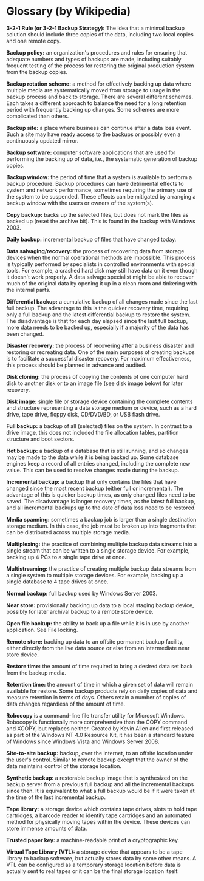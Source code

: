 Glossary (by Wikipedia)
=======================

**3-2-1 Rule (or 3-2-1 Backup Strategy):** The idea that a minimal backup solution should include three copies of the data, including two local copies and one remote copy.

**Backup policy:** an organization's procedures and rules for ensuring that adequate numbers and types of backups are made, including suitably frequent testing of the process for restoring the original production system from the backup copies.

**Backup rotation scheme:** a method for effectively backing up data where multiple media are systematically moved from storage to usage in the backup process and back to storage. There are several different schemes. Each takes a different approach to balance the need for a long retention period with frequently backing up changes. Some schemes are more complicated than others.

**Backup site:** a place where business can continue after a data loss event. Such a site may have ready access to the backups or possibly even a continuously updated mirror.

**Backup software:** computer software applications that are used for performing the backing up of data, i.e., the systematic generation of backup copies.

**Backup window:** the period of time that a system is available to perform a backup procedure. Backup procedures can have detrimental effects to system and network performance, sometimes requiring the primary use of the system to be suspended. These effects can be mitigated by arranging a backup window with the users or owners of the system(s).

**Copy backup:** backs up the selected files, but does not mark the files as backed up (reset the archive bit). This is found in the backup with Windows 2003.

**Daily backup:** incremental backup of files that have changed today.

**Data salvaging/recovery:** the process of recovering data from storage devices when the normal operational methods are impossible. This process is typically performed by specialists in controlled environments with special tools. For example, a crashed hard disk may still have data on it even though it doesn't work properly. A data salvage specialist might be able to recover much of the original data by opening it up in a clean room and tinkering with the internal parts.

**Differential backup:** a cumulative backup of all changes made since the last full backup. The advantage to this is the quicker recovery time, requiring only a full backup and the latest differential backup to restore the system. The disadvantage is that for each day elapsed since the last full backup, more data needs to be backed up, especially if a majority of the data has been changed.

**Disaster recovery:** the process of recovering after a business disaster and restoring or recreating data. One of the main purposes of creating backups is to facilitate a successful disaster recovery. For maximum effectiveness, this process should be planned in advance and audited.

**Disk cloning:** the process of copying the contents of one computer hard disk to another disk or to an image file (see disk image below) for later recovery.

**Disk image:** single file or storage device containing the complete contents and structure representing a data storage medium or device, such as a hard drive, tape drive, floppy disk, CD/DVD/BD, or USB flash drive.

**Full backup:** a backup of all (selected) files on the system. In contrast to a drive image, this does not included the file allocation tables, partition structure and boot sectors.

**Hot backup:** a backup of a database that is still running, and so changes may be made to the data while it is being backed up. Some database engines keep a record of all entries changed, including the complete new value. This can be used to resolve changes made during the backup.

**Incremental backup:** a backup that only contains the files that have changed since the most recent backup (either full or incremental). The advantage of this is quicker backup times, as only changed files need to be saved. The disadvantage is longer recovery times, as the latest full backup, and all incremental backups up to the date of data loss need to be restored.

**Media spanning:** sometimes a backup job is larger than a single destination storage medium. In this case, the job must be broken up into fragments that can be distributed across multiple storage media.

**Multiplexing:** the practice of combining multiple backup data streams into a single stream that can be written to a single storage device. For example, backing up 4 PCs to a single tape drive at once.

**Multistreaming:** the practice of creating multiple backup data streams from a single system to multiple storage devices. For example, backing up a single database to 4 tape drives at once.

**Normal backup:** full backup used by Windows Server 2003.

**Near store:** provisionally backing up data to a local staging backup device, possibly for later archival backup to a remote store device.

**Open file backup:** the ability to back up a file while it is in use by another application. See File locking.

**Remote store:** backing up data to an offsite permanent backup facility, either directly from the live data source or else from an intermediate near store device.

**Restore time:** the amount of time required to bring a desired data set back from the backup media.

**Retention time:** the amount of time in which a given set of data will remain available for restore. Some backup products rely on daily copies of data and measure retention in terms of days. Others retain a number of copies of data changes regardless of the amount of time.

**Robocopy** is a command-line file transfer utility for Microsoft Windows. Robocopy is functionally more comprehensive than the COPY command and XCOPY, but replaces neither. Created by Kevin Allen and first released as part of the Windows NT 4.0 Resource Kit, it has been a standard feature of Windows since Windows Vista and Windows Server 2008.

**Site-to-site backup:** backup, over the internet, to an offsite location under the user's control. Similar to remote backup except that the owner of the data maintains control of the storage location.

**Synthetic backup:** a restorable backup image that is synthesized on the backup server from a previous full backup and all the incremental backups since then. It is equivalent to what a full backup would be if it were taken at the time of the last incremental backup.

**Tape library:** a storage device which contains tape drives, slots to hold tape cartridges, a barcode reader to identify tape cartridges and an automated method for physically moving tapes within the device. These devices can store immense amounts of data.

**Trusted paper key:** a machine-readable print of a cryptographic key.

**Virtual Tape Library (VTL):** a storage device that appears to be a tape library to backup software, but actually stores data by some other means. A VTL can be configured as a temporary storage location before data is actually sent to real tapes or it can be the final storage location itself.
